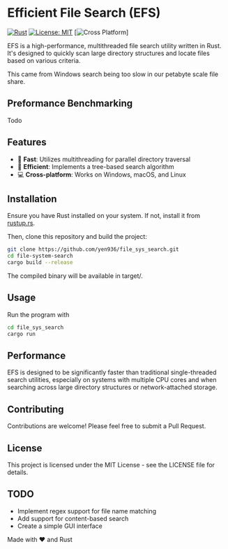 # Efficient File Search (EFS)

[![Rust](https://img.shields.io/badge/rust-1.70%2B-blue.svg)](https://www.rust-lang.org/)
[![License: MIT](https://img.shields.io/badge/License-MIT-yellow.svg)](https://opensource.org/licenses/MIT)
[![Cross Platform](https://img.shields.io/badge/cross-platform-orange)]




EFS is a high-performance, multithreaded file search utility written in Rust. It's designed to quickly scan large directory structures and locate files based on various criteria.

This came from Windows search being too slow in our petabyte scale file share. 

## Preformance Benchmarking 

Todo

## Features

- 🚀 **Fast**: Utilizes multithreading for parallel directory traversal
- 🌳 **Efficient**: Implements a tree-based search algorithm
- 💻 **Cross-platform**: Works on Windows, macOS, and Linux

## Installation

Ensure you have Rust installed on your system. If not, install it from [rustup.rs](https://rustup.rs/).

Then, clone this repository and build the project:

```bash
git clone https://github.com/yen936/file_sys_search.git
cd file-system-search
cargo build --release
```

The compiled binary will be available in target/.

## Usage
Run the program with
```bash
cd file_sys_search
cargo run
```

## Performance

EFS is designed to be significantly faster than traditional single-threaded search utilities, especially on systems with multiple CPU cores and when searching across large directory structures or network-attached storage.

## Contributing
Contributions are welcome! Please feel free to submit a Pull Request.

## License
This project is licensed under the MIT License - see the LICENSE file for details.


## TODO
 - Implement regex support for file name matching
 - Add support for content-based search
 - Create a simple GUI interface


Made with ❤️ and Rust